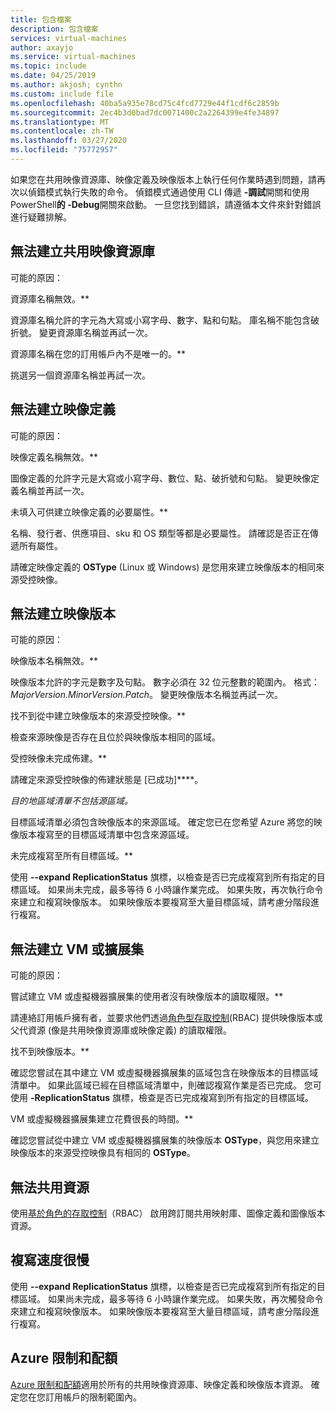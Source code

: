 ```yaml
---
title: 包含檔案
description: 包含檔案
services: virtual-machines
author: axayjo
ms.service: virtual-machines
ms.topic: include
ms.date: 04/25/2019
ms.author: akjosh; cynthn
ms.custom: include file
ms.openlocfilehash: 40ba5a935e78cd75c4fcd7729e44f1cdf6c2859b
ms.sourcegitcommit: 2ec4b3d0bad7dc0071400c2a2264399e4fe34897
ms.translationtype: MT
ms.contentlocale: zh-TW
ms.lasthandoff: 03/27/2020
ms.locfileid: "75772957"
---
```

如果您在共用映像資源庫、映像定義及映像版本上執行任何作業時遇到問題，請再次以偵錯模式執行失敗的命令。 偵錯模式通過使用 CLI 傳遞 **-調試**開關和使用 PowerShell**的 -Debug**開關來啟動。 一旦您找到錯誤，請遵循本文件來針對錯誤進行疑難排解。


## <a name="unable-to-create-a-shared-image-gallery"></a>無法建立共用映像資源庫

可能的原因：

資源庫名稱無效。**

資源庫名稱允許的字元為大寫或小寫字母、數字、點和句點。 庫名稱不能包含破折號。 變更資源庫名稱並再試一次。 

資源庫名稱在您的訂用帳戶內不是唯一的。**

挑選另一個資源庫名稱並再試一次。


## <a name="unable-to-create-an-image-definition"></a>無法建立映像定義 

可能的原因：

映像定義名稱無效。**

圖像定義的允許字元是大寫或小寫字母、數位、點、破折號和句點。 變更映像定義名稱並再試一次。

未填入可供建立映像定義的必要屬性。**

名稱、發行者、供應項目、sku 和 OS 類型等都是必要屬性。 請確認是否正在傳遞所有屬性。

請確定映像定義的 **OSType** (Linux 或 Windows) 是您用來建立映像版本的相同來源受控映像。 


## <a name="unable-to-create-an-image-version"></a>無法建立映像版本 

可能的原因：

映像版本名稱無效。**

映像版本允許的字元是數字及句點。 數字必須在 32 位元整數的範圍內。 格式：*MajorVersion.MinorVersion.Patch*。 變更映像版本名稱並再試一次。

找不到從中建立映像版本的來源受控映像。** 

檢查來源映像是否存在且位於與映像版本相同的區域。

受控映像未完成佈建。**

請確定來源受控映像的佈建狀態是 [已成功]****。

*目的地區域清單不包括源區域。*

目標區域清單必須包含映像版本的來源區域。 確定您已在您希望 Azure 將您的映像版本複寫至的目標區域清單中包含來源區域。

未完成複寫至所有目標區域。**

使用 **--expand ReplicationStatus** 旗標，以檢查是否已完成複寫到所有指定的目標區域。 如果尚未完成，最多等待 6 小時讓作業完成。 如果失敗，再次執行命令來建立和複寫映像版本。 如果映像版本要複寫至大量目標區域，請考慮分階段進行複寫。

## <a name="unable-to-create-a-vm-or-a-scale-set"></a>無法建立 VM 或擴展集 

可能的原因：

嘗試建立 VM 或虛擬機器擴展集的使用者沒有映像版本的讀取權限。**

請連絡訂用帳戶擁有者，並要求他們透過[角色型存取控制](https://docs.microsoft.com/azure/role-based-access-control/rbac-and-directory-admin-roles)(RBAC) 提供映像版本或父代資源 (像是共用映像資源庫或映像定義) 的讀取權限。 

找不到映像版本。**

確認您嘗試在其中建立 VM 或虛擬機器擴展集的區域包含在映像版本的目標區域清單中。 如果此區域已經在目標區域清單中，則確認複寫作業是否已完成。 您可使用 **-ReplicationStatus** 旗標，檢查是否已完成複寫到所有指定的目標區域。 

VM 或虛擬機器擴展集建立花費很長的時間。**

確認您嘗試從中建立 VM 或虛擬機器擴展集的映像版本 **OSType**，與您用來建立映像版本的來源受控映像具有相同的 **OSType**。 

## <a name="unable-to-share-resources"></a>無法共用資源

使用[基於角色的存取控制](https://docs.microsoft.com/azure/role-based-access-control/rbac-and-directory-admin-roles)（RBAC） 啟用跨訂閱共用映射庫、圖像定義和圖像版本資源。 

## <a name="replication-is-slow"></a>複寫速度很慢

使用 **--expand ReplicationStatus** 旗標，以檢查是否已完成複寫到所有指定的目標區域。 如果尚未完成，最多等待 6 小時讓作業完成。 如果失敗，再次觸發命令來建立和複寫映像版本。 如果映像版本要複寫至大量目標區域，請考慮分階段進行複寫。

## <a name="azure-limits-and-quotas"></a>Azure 限制和配額 

[Azure 限制和配額](https://docs.microsoft.com/azure/azure-resource-manager/management/azure-subscription-service-limits)適用於所有的共用映像資源庫、映像定義和映像版本資源。 確定您在您訂用帳戶的限制範圍內。 



